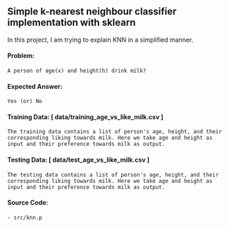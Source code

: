## Simple k-nearest neighbour classifier implementation with sklearn

In this project, I am trying to explain KNN in a simplified manner.

#### Problem: 

	A person of age(x) and height(h) drink milk?

#### Expected Answer:
	
	Yes (or) No

#### Training Data: [ data/training_age_vs_like_milk.csv  ]
	
	The training data contains a list of person's age, height, and their corresponding liking towards milk. Here we take age and height as input and their preference towards milk as output.

#### Testing Data: [ data/test_age_vs_like_milk.csv ]

	The testing data contains a list of person's age, height, and their corresponding liking towards milk. Here we take age and height as input and their preference towards milk as output.
	
#### Source Code:

	- src/knn.p

